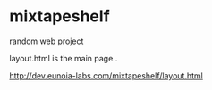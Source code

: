 mixtapeshelf
============

random web project


layout.html is the main page.. 

http://dev.eunoia-labs.com/mixtapeshelf/layout.html

